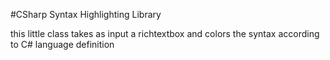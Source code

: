 #CSharp Syntax Highlighting Library

this little class takes as input a richtextbox and colors the syntax according to C# language definition